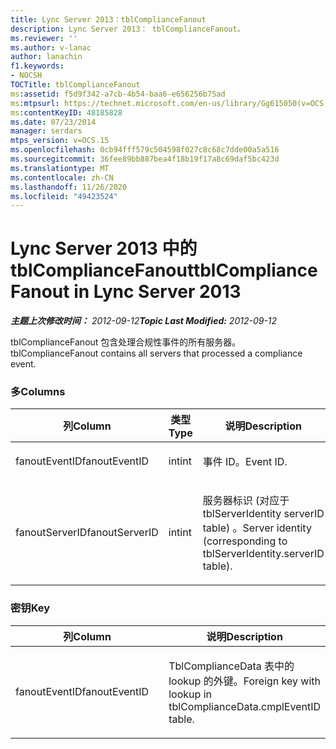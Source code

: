 ```yaml
---
title: Lync Server 2013：tblComplianceFanout
description: Lync Server 2013： tblComplianceFanout。
ms.reviewer: ''
ms.author: v-lanac
author: lanachin
f1.keywords:
- NOCSH
TOCTitle: tblComplianceFanout
ms:assetid: f5d9f342-a7cb-4b54-baa6-e656256b75ad
ms:mtpsurl: https://technet.microsoft.com/en-us/library/Gg615050(v=OCS.15)
ms:contentKeyID: 48185828
ms.date: 07/23/2014
manager: serdars
mtps_version: v=OCS.15
ms.openlocfilehash: 0cb94fff579c504598f027c8c68c7dde00a5a516
ms.sourcegitcommit: 36fee89bb887bea4f18b19f17a8c69daf5bc423d
ms.translationtype: MT
ms.contentlocale: zh-CN
ms.lasthandoff: 11/26/2020
ms.locfileid: "49423524"
---
```

# <a name="tblcompliancefanout-in-lync-server-2013"></a><span data-ttu-id="bf0d9-103">Lync Server 2013 中的 tblComplianceFanout</span><span class="sxs-lookup"><span data-stu-id="bf0d9-103">tblComplianceFanout in Lync Server 2013</span></span>

<div data-xmlns="http://www.w3.org/1999/xhtml">

<div class="topic" data-xmlns="http://www.w3.org/1999/xhtml" data-msxsl="urn:schemas-microsoft-com:xslt" data-cs="https://msdn.microsoft.com/">

<div data-asp="https://msdn2.microsoft.com/asp">



</div>

<div id="mainSection">

<div id="mainBody"><span data-ttu-id="bf0d9-104">

<span> </span></span><span class="sxs-lookup"><span data-stu-id="bf0d9-104">

<span> </span></span></span>

<span data-ttu-id="bf0d9-105">_**主题上次修改时间：** 2012-09-12_</span><span class="sxs-lookup"><span data-stu-id="bf0d9-105">_**Topic Last Modified:** 2012-09-12_</span></span>

<span data-ttu-id="bf0d9-106">tblComplianceFanout 包含处理合规性事件的所有服务器。</span><span class="sxs-lookup"><span data-stu-id="bf0d9-106">tblComplianceFanout contains all servers that processed a compliance event.</span></span>

### <a name="columns"></a><span data-ttu-id="bf0d9-107">多</span><span class="sxs-lookup"><span data-stu-id="bf0d9-107">Columns</span></span>

<table>
<colgroup>
<col style="width: 33%" />
<col style="width: 33%" />
<col style="width: 33%" />
</colgroup>
<thead>
<tr class="header">
<th><span data-ttu-id="bf0d9-108">列</span><span class="sxs-lookup"><span data-stu-id="bf0d9-108">Column</span></span></th>
<th><span data-ttu-id="bf0d9-109">类型</span><span class="sxs-lookup"><span data-stu-id="bf0d9-109">Type</span></span></th>
<th><span data-ttu-id="bf0d9-110">说明</span><span class="sxs-lookup"><span data-stu-id="bf0d9-110">Description</span></span></th>
</tr>
</thead>
<tbody>
<tr class="odd">
<td><p><span data-ttu-id="bf0d9-111">fanoutEventID</span><span class="sxs-lookup"><span data-stu-id="bf0d9-111">fanoutEventID</span></span></p></td>
<td><p><span data-ttu-id="bf0d9-112">int</span><span class="sxs-lookup"><span data-stu-id="bf0d9-112">int</span></span></p></td>
<td><p><span data-ttu-id="bf0d9-113">事件 ID。</span><span class="sxs-lookup"><span data-stu-id="bf0d9-113">Event ID.</span></span></p></td>
</tr>
<tr class="even">
<td><p><span data-ttu-id="bf0d9-114">fanoutServerID</span><span class="sxs-lookup"><span data-stu-id="bf0d9-114">fanoutServerID</span></span></p></td>
<td><p><span data-ttu-id="bf0d9-115">int</span><span class="sxs-lookup"><span data-stu-id="bf0d9-115">int</span></span></p></td>
<td><p><span data-ttu-id="bf0d9-116">服务器标识 (对应于 tblServerIdentity serverID table) 。</span><span class="sxs-lookup"><span data-stu-id="bf0d9-116">Server identity (corresponding to tblServerIdentity.serverID table).</span></span></p></td>
</tr>
</tbody>
</table>


### <a name="key"></a><span data-ttu-id="bf0d9-117">密钥</span><span class="sxs-lookup"><span data-stu-id="bf0d9-117">Key</span></span>

<table>
<colgroup>
<col style="width: 50%" />
<col style="width: 50%" />
</colgroup>
<thead>
<tr class="header">
<th><span data-ttu-id="bf0d9-118">列</span><span class="sxs-lookup"><span data-stu-id="bf0d9-118">Column</span></span></th>
<th><span data-ttu-id="bf0d9-119">说明</span><span class="sxs-lookup"><span data-stu-id="bf0d9-119">Description</span></span></th>
</tr>
</thead>
<tbody>
<tr class="odd">
<td><p><span data-ttu-id="bf0d9-120">fanoutEventID</span><span class="sxs-lookup"><span data-stu-id="bf0d9-120">fanoutEventID</span></span></p></td>
<td><p><span data-ttu-id="bf0d9-121">TblComplianceData 表中的 lookup 的外键。</span><span class="sxs-lookup"><span data-stu-id="bf0d9-121">Foreign key with lookup in tblComplianceData.cmplEventID table.</span></span></p></td>
</tr>
</tbody>
</table><span data-ttu-id="bf0d9-122">


</div>

<span> </span>

</div>

</div>

</span><span class="sxs-lookup"><span data-stu-id="bf0d9-122">


</div>

<span> </span>

</div>

</div>

</span></span></div>

